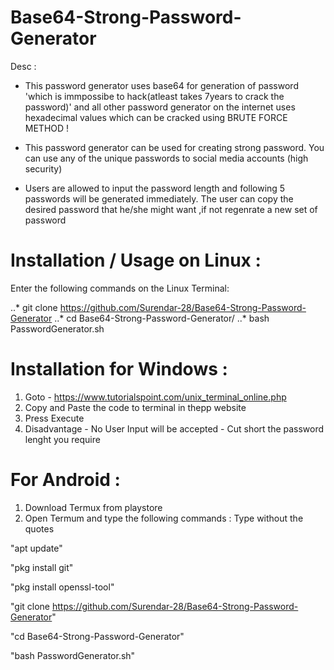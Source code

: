 # Base64-Strong-Password-Generator
Desc :
* This password generator uses base64 for generation of password 'which is immpossibe to hack(atleast takes 7years to crack the password)' and all other password generator on the internet uses hexadecimal values which can be cracked using BRUTE FORCE METHOD ! 

* This password generator can be used for creating strong password. You can use any of the unique passwords to social media accounts (high security)

* Users are allowed to input the password length and following 5 passwords will be generated immediately.
The user can copy the desired password that he/she might want ,if not regenrate a new set of password

# Installation / Usage on Linux :

Enter the following commands on the Linux Terminal: 

..* git clone https://github.com/Surendar-28/Base64-Strong-Password-Generator
..* cd Base64-Strong-Password-Generator/
..* bash PasswordGenerator.sh
 
# Installation for Windows : 
 1) Goto - https://www.tutorialspoint.com/unix_terminal_online.php
 2) Copy and Paste the code to terminal in thepp website 
 3) Press Execute  
 4) Disadvantage - No User Input will be accepted - Cut short the password lenght you require 
 
  
# For Android : 

 1) Download Termux from playstore 
 2) Open Termum and type the following commands :
 Type without the quotes 

 "apt update"

 "pkg install git"

 "pkg install openssl-tool"

 "git clone https://github.com/Surendar-28/Base64-Strong-Password-Generator"

 "cd Base64-Strong-Password-Generator"

 "bash PasswordGenerator.sh"
 
